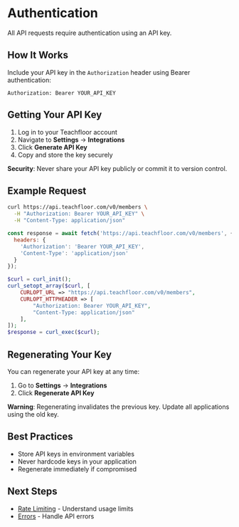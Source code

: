 # Authentication

All API requests require authentication using an API key.

## How It Works

Include your API key in the `Authorization` header using Bearer authentication:

```
Authorization: Bearer YOUR_API_KEY
```

## Getting Your API Key

1. Log in to your Teachfloor account
2. Navigate to **Settings** → **Integrations**
3. Click **Generate API Key**
4. Copy and store the key securely

**Security**: Never share your API key publicly or commit it to version control.

## Example Request

```bash
curl https://api.teachfloor.com/v0/members \
  -H "Authorization: Bearer YOUR_API_KEY" \
  -H "Content-Type: application/json"
```

```javascript
const response = await fetch('https://api.teachfloor.com/v0/members', {
  headers: {
    'Authorization': 'Bearer YOUR_API_KEY',
    'Content-Type': 'application/json'
  }
});
```

```php
$curl = curl_init();
curl_setopt_array($curl, [
    CURLOPT_URL => "https://api.teachfloor.com/v0/members",
    CURLOPT_HTTPHEADER => [
        "Authorization: Bearer YOUR_API_KEY",
        "Content-Type: application/json"
    ],
]);
$response = curl_exec($curl);
```

## Regenerating Your Key

You can regenerate your API key at any time:

1. Go to **Settings** → **Integrations**
2. Click **Regenerate API Key**

**Warning**: Regenerating invalidates the previous key. Update all applications using the old key.

## Best Practices

- Store API keys in environment variables
- Never hardcode keys in your application
- Regenerate immediately if compromised

## Next Steps

- [Rate Limiting](./rate-limiting) - Understand usage limits
- [Errors](./errors) - Handle API errors
